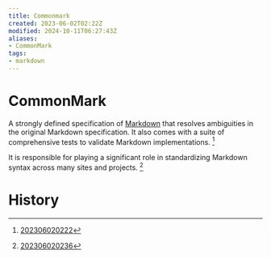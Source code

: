 ```yaml
---
title: Commonmark
created: 2023-06-02T02:22Z
modified: 2024-10-11T06:27:43Z
aliases:
- CommonMark
tags:
- markdown
---
```


# CommonMark

A strongly defined specification of [Markdown](markdown.md) that resolves ambiguities in the original Markdown specification. It also comes with a suite of comprehensive tests to validate Markdown implementations. [^1]

It is responsible for playing a significant role in standardizing Markdown syntax across many sites and projects. [^2]

# History

[^1]: [202306020222](../entries/202306020222.md)

[^2]: [202306020236](../entries/202306020236.md)
